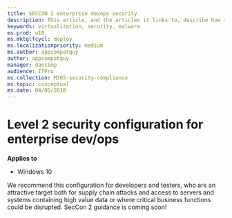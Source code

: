 ```yaml
---
title: SECCON 2 enterprise devops security
description: This article, and the articles it links to, describe how to use the Windows SECCON framework in your organization
keywords: virtualization, security, malware
ms.prod: w10
ms.mktglfcycl: deploy
ms.localizationpriority: medium
ms.author: appcompatguy
author: appcompatguy
manager: dansimp
audience: ITPro
ms.collection: M365-security-compliance
ms.topic: conceptual
ms.date: 04/05/2018
---
```


# Level 2 security configuration for enterprise dev/ops
 
**Applies to**  

-   Windows 10

We recommend this configuration for developers and testers, who are an attractive target both for supply chain attacks and access to servers and systems containing high value data or where critical business functions could be disrupted. SecCon 2 guidance is coming soon!


